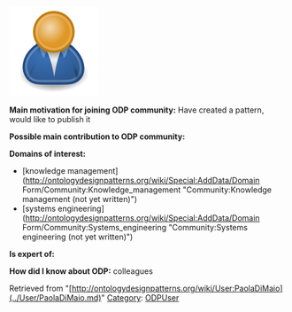 [![Image:ODPUser.png](../images/a/a6/ODPUser.png)](../Image/ODPUser.png.md "Image:ODPUser.png")




  





__Main motivation for joining ODP community:__ Have created a pattern, would like to publish it


__Possible main contribution to ODP community:__


__Domains of interest:__



* [knowledge management](http://ontologydesignpatterns.org/wiki/Special:AddData/Domain Form/Community:Knowledge_management "Community:Knowledge management (not yet written)")
* [systems engineering](http://ontologydesignpatterns.org/wiki/Special:AddData/Domain Form/Community:Systems_engineering "Community:Systems engineering (not yet written)")


__Is expert of:__


  

__How did I know about ODP:__ colleagues






Retrieved from "[http://ontologydesignpatterns.org/wiki/User:PaolaDiMaio](../User/PaolaDiMaio.md)"
 [Category](http://ontologydesignpatterns.org/wiki/Special:Categories "Special:Categories"): [ODPUser](../Category/ODPUser.md "Category:ODPUser")